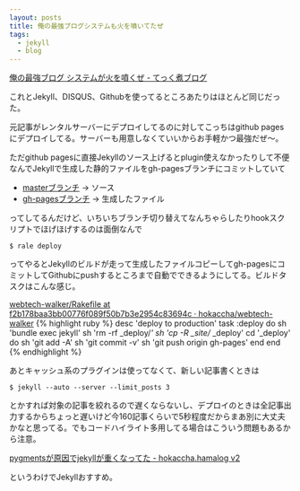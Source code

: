 ```yaml
---
layout: posts
title: 俺の最強ブログシステムも火を噴いてたぜ
tags:
  - jekyll
  - blog
---
```


[俺の最強ブログ システムが火を噴くぜ - てっく煮ブログ](http://tech.nitoyon.com/ja/blog/2012/09/20/moved-completed/)

これとJekyll、DISQUS、Githubを使ってるところあたりはほとんど同じだった。

元記事がレンタルサーバーにデプロイしてるのに対してこっちはgithub pagesにデプロイしてる。サーバーも用意しなくていいからお手軽かつ最強だぜ〜。

ただgithub pagesに直接Jekyllのソース上げるとplugin使えなかったりして不便なんでJekyllで生成した静的ファイルをgh-pagesブランチにコミットしていて

* [masterブランチ](https://github.com/hokaccha/webtech-walker) -> ソース
* [gh-pagesブランチ](https://github.com/hokaccha/webtech-walker/tree/gh-pages) -> 生成したファイル

ってしてるんだけど、いちいちブランチ切り替えてなんちゃらしたりhookスクリプトでほげほげするのは面倒なんで

    $ rale deploy

ってやるとJekyllのビルドが走って生成したファイルコピーしてgh-pagesにコミットしてGithubにpushするところまで自動でできるようにしてる。ビルドタスクはこんな感じ。

[webtech-walker/Rakefile at f2b178baa3bb00776f089f50b7b3e2954c83694c · hokaccha/webtech-walker](https://github.com/hokaccha/webtech-walker/blob/f2b178baa3bb00776f089f50b7b3e2954c83694c/Rakefile#L10-20)
{% highlight ruby %}
desc 'deploy to production'
task :deploy do
  sh 'bundle exec jekyll'
  sh 'rm -rf _deploy/*'
  sh 'cp -R _site/* _deploy'
  cd '_deploy' do
    sh 'git add -A'
    sh 'git commit -v'
    sh 'git push origin gh-pages'
  end
end
{% endhighlight %}


あとキャッシュ系のプラグインは使ってなくて、新しい記事書くときは

    $ jekyll --auto --server --limit_posts 3

とかすれば対象の記事を絞れるので遅くならないし、デプロイのときは全記事出力するからちょっと遅いけど今160記事くらいで5秒程度だからまあ別に大丈夫かなと思ってる。でもコードハイライト多用してる場合はこういう問題もあるから注意。

[pygmentsが原因でjekyllが重くなってた - hokaccha.hamalog v2](http://d.hatena.ne.jp/hokaccha/20120808/1344436656)

というわけでJekyllおすすめ。
